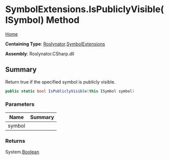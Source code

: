 # SymbolExtensions\.IsPubliclyVisible\(ISymbol\) Method

[Home](../../../README.md)

**Containing Type**: [Roslynator](../../README.md)\.[SymbolExtensions](../README.md)

**Assembly**: Roslynator\.CSharp\.dll

## Summary

Return true if the specified symbol is publicly visible\.

```csharp
public static bool IsPubliclyVisible(this ISymbol symbol)
```

### Parameters

| Name | Summary |
| ---- | ------- |
| symbol | |

### Returns

System\.[Boolean](https://docs.microsoft.com/en-us/dotnet/api/system.boolean)

